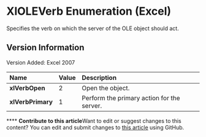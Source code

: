 
# XlOLEVerb Enumeration (Excel)

Specifies the verb on which the server of the OLE object should act.


## Version Information

Version Added: Excel 2007 



|**Name**|**Value**|**Description**|
|:-----|:-----|:-----|
| **xlVerbOpen**|2|Open the object.|
| **xlVerbPrimary**|1|Perform the primary action for the server.|

****   **Contribute to this article**Want to edit or suggest changes to this content? You can edit and submit changes to  [this article](https://github.com/jhershey00/VBA_Excel_Test/OpenXMLCon/articles/56664ebc-d745-2279-3f6e-b4fdbc6f599a.md) using GitHub.

